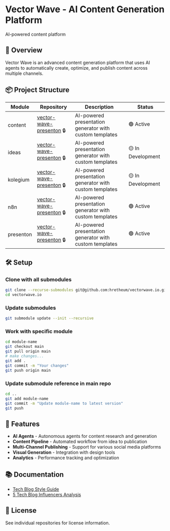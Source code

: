 # Vector Wave - AI Content Generation Platform

AI-powered content platform

## 🚀 Overview

Vector Wave is an advanced content generation platform that uses AI agents to automatically create, optimize, and publish content across multiple channels.

## 📦 Project Structure

| Module | Repository | Description | Status |
|--------|------------|-------------|--------|
| content | [vector-wave-presenton](https://github.com/hretheum/vector-wave-presenton) 🔒 | AI-powered presentation generator with custom templates | 🟢 Active |
| ideas | [vector-wave-presenton](https://github.com/hretheum/vector-wave-presenton) 🔒 | AI-powered presentation generator with custom templates | 🟡 In Development |
| kolegium | [vector-wave-presenton](https://github.com/hretheum/vector-wave-presenton) 🔒 | AI-powered presentation generator with custom templates | 🟡 In Development |
| n8n | [vector-wave-presenton](https://github.com/hretheum/vector-wave-presenton) 🔒 | AI-powered presentation generator with custom templates | 🟢 Active |
| presenton | [vector-wave-presenton](https://github.com/hretheum/vector-wave-presenton) 🔒 | AI-powered presentation generator with custom templates | 🟢 Active |

## 🛠️ Setup

### Clone with all submodules
```bash
git clone --recurse-submodules git@github.com:hretheum/vectorwave.io.git
cd vectorwave.io
```

### Update submodules
```bash
git submodule update --init --recursive
```

### Work with specific module
```bash
cd module-name
git checkout main
git pull origin main
# make changes...
git add .
git commit -m "Your changes"
git push origin main
```

### Update submodule reference in main repo
```bash
cd ..
git add module-name
git commit -m "Update module-name to latest version"
git push
```

## 🤖 Features

- **AI Agents** - Autonomous agents for content research and generation
- **Content Pipeline** - Automated workflow from idea to publication
- **Multi-Channel Publishing** - Support for various social media platforms
- **Visual Generation** - Integration with design tools
- **Analytics** - Performance tracking and optimization

## 📚 Documentation

- [Tech Blog Style Guide](./tech-blog-styleguide.md)
- [5 Tech Blog Influencers Analysis](./5-tech-blog-influencers-analysis.md)

## 🔐 License

See individual repositories for license information.
